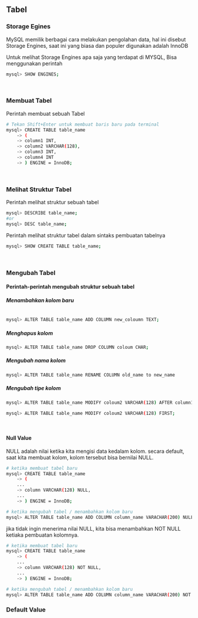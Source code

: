 ## Tabel

### Storage Egines

MySQL memilik berbagai cara melakukan pengolahan data, hal ini disebut Storage Engines, saat ini yang biasa dan populer digunakan adalah InnoDB

Untuk melihat Storage Engines apa saja yang terdapat di MYSQL, Bisa menggunakan perintah

```bash
mysql> SHOW ENGINES;
```

<br>

### Membuat Tabel

Perintah membuat sebuah Tabel

```bash
# Tekan Shift+Enter untuk membuat baris baru pada terminal
mysql> CREATE TABLE table_name
    -> (
    -> column1 INT,
    -> column2 VARCHAR(128),
    -> column3 INT,
    -> column4 INT
    -> ) ENGINE = InnoDB;
```

<br>

### Melihat Struktur Tabel

Perintah melihat struktur sebuah tabel

```sh
mysql> DESCRIBE table_name;
#or
mysql> DESC table_name;
```

Perintah melihat struktur tabel dalam sintaks pembuatan tabelnya

```sh
mysql> SHOW CREATE TABLE table_name;
```

<br>

### Mengubah Tabel

#### Perintah-perintah mengubah struktur sebuah tabel

##### Menambahkan kolom baru

```bash

mysql> ALTER TABLE table_name ADD COLUMN new_coloumn TEXT;
```

##### Menghapus kolom

```bash
mysql> ALTER TABLE table_name DROP COLUMN coloum CHAR;
```

##### Mengubah nama kolom

```sh
mysql> ALTER TABLE table_name RENAME COLUMN old_name to new_name
```

##### Mengubah tipe kolom

```sh
mysql> ALTER TABLE table_name MODIFY coloum2 VARCHAR(128) AFTER column1;

mysql> ALTER TABLE table_name MODIFY coloum2 VARCHAR(128) FIRST;
```

<br>

#### Null Value

NULL adalah nilai ketika kita mengisi data kedalam kolom. secara default, saat kita membuat kolom, kolom tersebut bisa bernilai NULL.

```bash
# ketika membuat tabel baru
mysql> CREATE TABLE table_name
    -> (
    ...
    -> column VARCHAR(128) NULL,
    ...
    -> ) ENGINE = InnoDB;

# ketika mengubah tabel / menambahkan kolom baru
mysql> ALTER TABLE table_name ADD COLUMN column_name VARACHAR(200) NULL;
```

jika tidak ingin menerima nilai NULL, kita bisa menambahkan NOT NULL ketiaka pembuatan kolomnya.

```bash
# ketika membuat tabel baru
mysql> CREATE TABLE table_name
    -> (
    ...
    -> column VARCHAR(128) NOT NULL,
    ...
    -> ) ENGINE = InnoDB;

# ketika mengubah tabel / menambahkan kolom baru
mysql> ALTER TABLE table_name ADD COLUMN column_name VARACHAR(200) NOT NULL;
```

### Default Value
